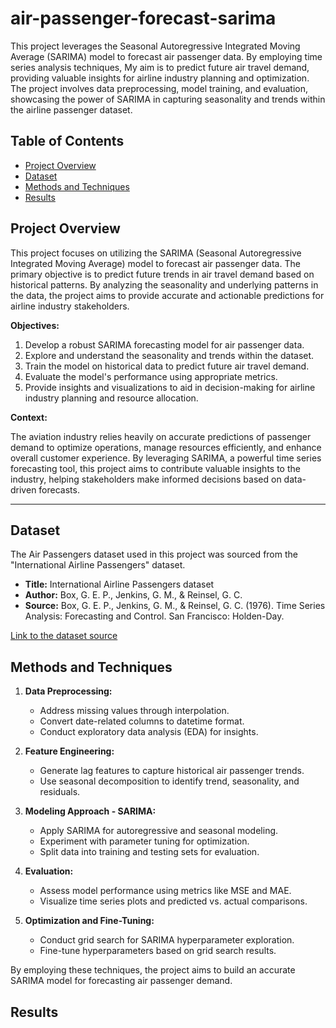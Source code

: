 # air-passenger-forecast-sarima

This project leverages the Seasonal Autoregressive Integrated Moving Average (SARIMA) model to forecast air passenger data. By employing time series analysis techniques, My aim is to predict future air travel demand, providing valuable insights for airline industry planning and optimization. The project involves data preprocessing, model training, and evaluation, showcasing the power of SARIMA in capturing seasonality and trends within the airline passenger dataset.

## Table of Contents

- [Project Overview](#project-overview)
- [Dataset](#dataset)
- [Methods and Techniques](#methods-and-techniques)
- [Results](#results)

## Project Overview

This project focuses on utilizing the SARIMA (Seasonal Autoregressive Integrated Moving Average) model to forecast air passenger data. The primary objective is to predict future trends in air travel demand based on historical patterns. By analyzing the seasonality and underlying patterns in the data, the project aims to provide accurate and actionable predictions for airline industry stakeholders.

**Objectives:**

1. Develop a robust SARIMA forecasting model for air passenger data.
2. Explore and understand the seasonality and trends within the dataset.
3. Train the model on historical data to predict future air travel demand.
4. Evaluate the model's performance using appropriate metrics.
5. Provide insights and visualizations to aid in decision-making for airline industry planning and resource allocation.

**Context:**

The aviation industry relies heavily on accurate predictions of passenger demand to optimize operations, manage resources efficiently, and enhance overall customer experience. By leveraging SARIMA, a powerful time series forecasting tool, this project aims to contribute valuable insights to the industry, helping stakeholders make informed decisions based on data-driven forecasts.

---

## Dataset

The Air Passengers dataset used in this project was sourced from the "International Airline Passengers" dataset.

- **Title:** International Airline Passengers dataset
- **Author:** Box, G. E. P., Jenkins, G. M., & Reinsel, G. C.
- **Source:** Box, G. E. P., Jenkins, G. M., & Reinsel, G. C. (1976). Time Series Analysis: Forecasting and Control. San Francisco: Holden-Day.

[Link to the dataset source](https://datamarket.com/data/set/22u3/international-airline-passengers-monthly-totals-in-thousands-jan-49-dec-60)

## Methods and Techniques

1. **Data Preprocessing:**
   - Address missing values through interpolation.
   - Convert date-related columns to datetime format.
   - Conduct exploratory data analysis (EDA) for insights.

2. **Feature Engineering:**
   - Generate lag features to capture historical air passenger trends.
   - Use seasonal decomposition to identify trend, seasonality, and residuals.

3. **Modeling Approach - SARIMA:**
   - Apply SARIMA for autoregressive and seasonal modeling.
   - Experiment with parameter tuning for optimization.
   - Split data into training and testing sets for evaluation.

4. **Evaluation:**
   - Assess model performance using metrics like MSE and MAE.
   - Visualize time series plots and predicted vs. actual comparisons.

5. **Optimization and Fine-Tuning:**
   - Conduct grid search for SARIMA hyperparameter exploration.
   - Fine-tune hyperparameters based on grid search results.

By employing these techniques, the project aims to build an accurate SARIMA model for forecasting air passenger demand.

## Results


